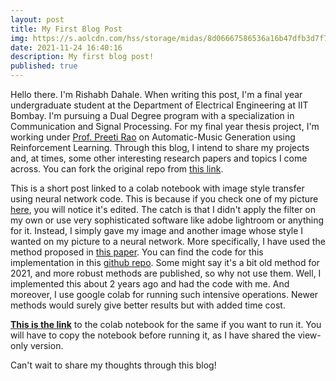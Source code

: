 ```yaml
---
layout: post
title: My First Blog Post
img: https://s.aolcdn.com/hss/storage/midas/8d06667586536a16b47dfb3d7f7450d9/205110024/adobe-photo-style-transfer-2017-03-30-04.jpg
date: 2021-11-24 16:40:16
description: My first blog post!
published: true
---
```


Hello there. I'm Rishabh Dahale. When writing this post, I'm a final year undergraduate student at the Department of Electrical Engineering at IIT Bombay. I'm pursuing a Dual Degree program with a specialization in Communication and Signal Processing. For my final year thesis project, I'm working under [Prof. Preeti Rao](https://www.ee.iitb.ac.in/web/people/faculty/home/prao) on Automatic-Music Generation using Reinforcement Learning. 
Through this blog, I intend to share my projects and, at times, some other interesting research papers and topics I come across. You can fork the original repo from [this link](https://github.com/alshedivat/al-folio).


This is a short post linked to a colab notebook with image style transfer using neural network code. This is because if you check one of my picture [here](/assets/img/prof_pic.png), you will notice it's edited. The catch is that I didn't apply the filter on my own or use very sophisticated software like adobe lightroom or anything for it. Instead, I simply gave my image and another image whose style I wanted on my picture to a neural network. More specifically, I have used the method proposed in [this paper](https://www.cv-foundation.org/openaccess/content_cvpr_2016/papers/Gatys_Image_Style_Transfer_CVPR_2016_paper.pdf). You can find the code for this implementation in this [github repo](https://github.com/RishabhDahale/Image-Style-Transfer-using-CNN). Some might say it's a bit old method for 2021, and more robust methods are published, so why not use them. Well, I implemented this about 2 years ago and had the code with me. And moreover, I use google colab for running such intensive operations. Newer methods would surely give better results but with added time cost.

[<strong>This is the link</strong>](https://colab.research.google.com/drive/1Z170lOzHUs8ZGCcnI3_HfF8mKjsXWvia?usp=sharing) to the colab notebook for the same if you want to run it. You will have to copy the notebook before running it, as I have shared the view-only version.

Can't wait to share my thoughts through this blog!
